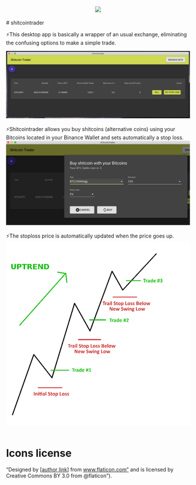 
<br/>
<div align="center">
    <img width="380px" src="./icon.png.png">
</div>
<br/>
# shitcointrader

⚡This desktop app is basically a wrapper of an usual exchange, eliminating the confusing options to make a simple trade.
<div align="center">
    <img src="./img/shitcoin-screenshot.png" width="600" />
</div>
<br/>
⚡Shitcointrader allows you buy shitcoins (alternative coins) using your Bitcoins located in your Binance Wallet and sets automatically a stop loss.
<div align="center">
    <img src="./img/trade-screenshot.png" width="600" />
</div>
<br/>
⚡The stoploss price is automatically updated when the price goes up.
<div align="center">
    <img src="./img/stop-loss.png" width="600" />
</div>
<br/>


# Icons license
“Designed by [[author link](https://www.freepik.com/)] from www.flaticon.com” and is licensed by Creative Commons BY 3.0 from @flaticon”).